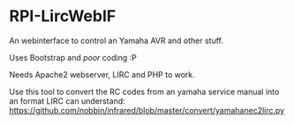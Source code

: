# RPI-LircWebIF
An webinterface to control an Yamaha AVR and other stuff.

Uses Bootstrap and *poor* coding :P

Needs Apache2 webserver, LIRC and PHP to work.

Use this tool to convert the RC codes from an yamaha service manual
into an format LIRC can understand:
https://github.com/nobbin/infrared/blob/master/convert/yamahanec2lirc.py
